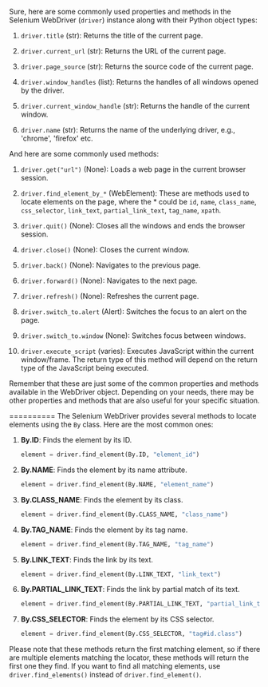 Sure, here are some commonly used properties and methods in the Selenium WebDriver (`driver`) instance along with their Python object types:

1. `driver.title` (str): Returns the title of the current page.

2. `driver.current_url` (str): Returns the URL of the current page.

3. `driver.page_source` (str): Returns the source code of the current page.

4. `driver.window_handles` (list): Returns the handles of all windows opened by the driver.

5. `driver.current_window_handle` (str): Returns the handle of the current window.

6. `driver.name` (str): Returns the name of the underlying driver, e.g., 'chrome', 'firefox' etc.

And here are some commonly used methods:

1. `driver.get("url")` (None): Loads a web page in the current browser session.

2. `driver.find_element_by_*` (WebElement): These are methods used to locate elements on the page, where the * could be `id`, `name`, `class_name`, `css_selector`, `link_text`, `partial_link_text`, `tag_name`, `xpath`.

3. `driver.quit()` (None): Closes all the windows and ends the browser session.

4. `driver.close()` (None): Closes the current window.

5. `driver.back()` (None): Navigates to the previous page.

6. `driver.forward()` (None): Navigates to the next page.

7. `driver.refresh()` (None): Refreshes the current page.

8. `driver.switch_to.alert` (Alert): Switches the focus to an alert on the page.

9. `driver.switch_to.window` (None): Switches focus between windows.

10. `driver.execute_script` (varies): Executes JavaScript within the current window/frame. The return type of this method will depend on the return type of the JavaScript being executed.

Remember that these are just some of the common properties and methods available in the WebDriver object. Depending on your needs, there may be other properties and methods that are also useful for your specific situation.


==========
The Selenium WebDriver provides several methods to locate elements using the `By` class. Here are the most common ones:

1. **By.ID**: Finds the element by its ID.
   ```python
   element = driver.find_element(By.ID, "element_id")
   ```

2. **By.NAME**: Finds the element by its name attribute.
   ```python
   element = driver.find_element(By.NAME, "element_name")
   ```

3. **By.CLASS_NAME**: Finds the element by its class.
   ```python
   element = driver.find_element(By.CLASS_NAME, "class_name")
   ```

4. **By.TAG_NAME**: Finds the element by its tag name.
   ```python
   element = driver.find_element(By.TAG_NAME, "tag_name")
   ```

5. **By.LINK_TEXT**: Finds the link by its text.
   ```python
   element = driver.find_element(By.LINK_TEXT, "link_text")
   ```

6. **By.PARTIAL_LINK_TEXT**: Finds the link by partial match of its text.
   ```python
   element = driver.find_element(By.PARTIAL_LINK_TEXT, "partial_link_text")
   ```

7. **By.CSS_SELECTOR**: Finds the element by its CSS selector.
   ```python
   element = driver.find_element(By.CSS_SELECTOR, "tag#id.class")
   ```

Please note that these methods return the first matching element, so if there are multiple elements matching the locator, these methods will return the first one they find. If you want to find all matching elements, use `driver.find_elements()` instead of `driver.find_element()`.